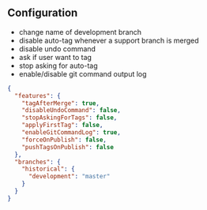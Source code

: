 ## Configuration

 - change name of development branch
 - disable auto-tag whenever a support branch is merged
 - disable undo command
 - ask if user want to tag
 - stop asking for auto-tag
 - enable/disable git command output log

```json
{
  "features": {
    "tagAfterMerge": true,
    "disableUndoCommand": false,
    "stopAskingForTags": false,
    "applyFirstTag": false,
    "enableGitCommandLog": true,
    "forceOnPublish": false,
    "pushTagsOnPublish": false
  },
  "branches": {
    "historical": {
      "development": "master"
    }
  }
}
```
